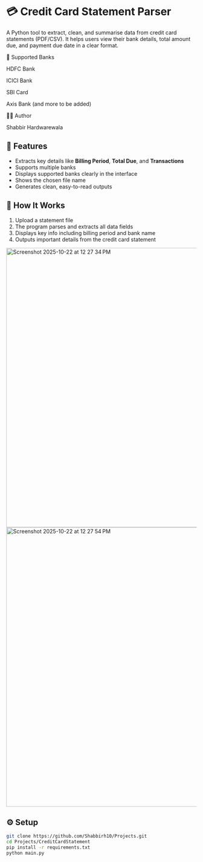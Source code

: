 # 💳 Credit Card Statement Parser

A Python tool to extract, clean, and summarise data from credit card statements (PDF/CSV). 
It helps users view their bank details, total amount due, and payment due date in a clear format.

🧩 Supported Banks

HDFC Bank

ICICI Bank

SBI Card

Axis Bank
(and more to be added)

👨‍💻 Author

Shabbir Hardwarewala

## 🚀 Features
- Extracts key details like **Billing Period**, **Total Due**, and **Transactions**
- Supports multiple banks
- Displays supported banks clearly in the interface
- Shows the chosen file name
- Generates clean, easy-to-read outputs

## 🧠 How It Works
1. Upload a statement file  
2. The program parses and extracts all data fields  
3. Displays key info including billing period and bank name  
4. Outputs important details from the credit card statement

<img width="832" height="740" alt="Screenshot 2025-10-22 at 12 27 34 PM" src="https://github.com/user-attachments/assets/613446cc-5c26-429f-a051-3d5bd79e1520" />
<img width="832" height="740" alt="Screenshot 2025-10-22 at 12 27 54 PM" src="https://github.com/user-attachments/assets/a0c4c967-04c1-45df-92b1-19694ea0e455" />



## ⚙️ Setup
```bash
git clone https://github.com/Shabbirh10/Projects.git
cd Projects/CreditCardStatement
pip install -r requirements.txt
python main.py

